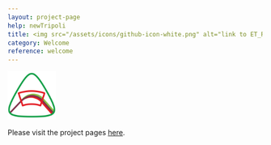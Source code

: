 ```yaml
---
layout: project-page
help: newTripoli
title: <img src="/assets/icons/github-icon-white.png" alt="link to ET_Redux repository" height="30" width="30"> Tripoli Repository
category: Welcome
reference: welcome
---
```


<a href="https://github.com/Cirdles/Tripoli" target= "&#95;blank">
<img src="https://raw.githubusercontent.com/CIRDLES/Tripoli/main/docs/images/TripoliJune2022.png" alt="link to Tripoli repository" height="95.6" width="95">
</a>

Please visit the project pages <a href="https://cirdles.org/Tripoli" target="_blank">here</a>.



